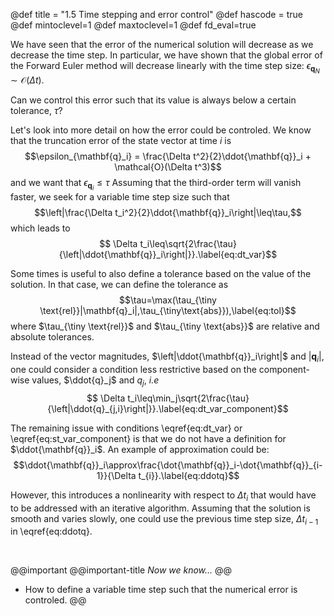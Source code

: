 @def title = "1.5 Time stepping and error control"
@def hascode = true
@def mintoclevel=1
@def maxtoclevel=1
@def fd_eval=true

We have seen that the error of the numerical solution will decrease as we decrease the time step. In particular, we have shown that the global error of the Forward Euler method will decrease linearly with the time step size: $\epsilon_{\mathbf{q}_N}\sim \mathcal{O}(\Delta t).$

Can we control this error such that its value is always below a certain tolerance, $\tau$?

Let's look into more detail on how the error could be controled. We know that the truncation error of the state vector at time $i$ is
$$\epsilon_{\mathbf{q}_i} = \frac{\Delta t^2}{2}\ddot{\mathbf{q}}_i + \mathcal{O}(\Delta t^3)$$ and we want that $\epsilon_{\mathbf{q}_i}\leq\tau$ Assuming that the third-order term will vanish faster, we seek for a variable time step size such that
$$\left|\frac{\Delta t_i^2}{2}\ddot{\mathbf{q}}_i\right|\leq\tau,$$
which leads to 
$$ \Delta t_i\leq\sqrt{2\frac{\tau}{\left|\ddot{\mathbf{q}}_i\right|}}.\label{eq:dt_var}$$

Some times is useful to also define a tolerance based on the value of the solution. In that case, we can define the tolerance as
$$\tau=\max(\tau_{\tiny \text{rel}}|\mathbf{q}_i|,\tau_{\tiny\text{abs}}),\label{eq:tol}$$
where $\tau_{\tiny \text{rel}}$ and $\tau_{\tiny \text{abs}}$ are relative and absolute tolerances. 

Instead of the vector magnitudes, $\left|\ddot{\mathbf{q}}_i\right|$ and $\left|\mathbf{q}_i\right|$, one could consider a condition less restrictive based on the component-wise values, $\ddot{q}_j$ and $q_j$, *i.e*
$$ \Delta t_i\leq\min_j\sqrt{2\frac{\tau}{\left|\ddot{q}_{j,i}\right|}}.\label{eq:dt_var_component}$$

The remaining issue with conditions \eqref{eq:dt_var} or \eqref{eq:st_var_component} is that we do not have a definition for $\ddot{\mathbf{q}}_i$. An example of approximation could be:
$$\ddot{\mathbf{q}}_i\approx\frac{\dot{\mathbf{q}}_i-\dot{\mathbf{q}}_{i-1}}{\Delta t_{i}}.\label{eq:ddotq}$$

However, this introduces a nonlinearity with respect to $\Delta t_i$ that would have to be addressed with an iterative algorithm. Assuming that the solution is smooth and varies slowly, one could use the previous time step size, $\Delta t_{i-1}$ in \eqref{eq:ddotq}.

&nbsp;
&nbsp;

@@important 
@@important-title
*Now we know...*
@@
* How to define a variable time step such that the numerical error is controled.
@@
